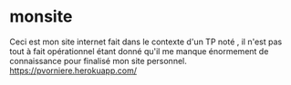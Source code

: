 # monsite
Ceci est mon site internet fait dans le contexte d'un TP noté , il n'est pas tout à fait opérationnel étant donné qu'il me manque énormement de connaissance pour finalisé mon site personnel.
https://pvorniere.herokuapp.com/
